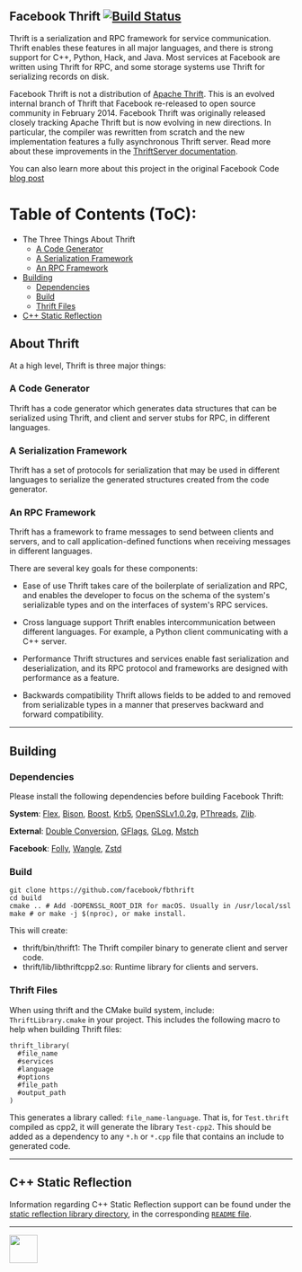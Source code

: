 Facebook Thrift [![Build Status](https://travis-ci.org/facebook/fbthrift.svg?branch=master)](https://travis-ci.org/facebook/fbthrift)
--------------------------------------------

Thrift is a serialization and RPC framework for service communication. Thrift enables these features in all major languages, and there is strong support for C++, Python, Hack, and Java. Most services at Facebook are written using Thrift for RPC, and some storage systems use Thrift for serializing records on disk.

Facebook Thrift is not a distribution of [Apache Thrift](https://thrift.apache.org/). This is an evolved internal branch of Thrift that Facebook re-released to open source community in February 2014. Facebook Thrift was originally released closely tracking Apache Thrift but is now evolving in new directions. In particular, the compiler was rewritten from scratch and the new implementation features a fully asynchronous Thrift server. Read more about these improvements in the [ThriftServer documentation](https://github.com/facebook/fbthrift/blob/master/thrift/doc/Cpp2.md). 

You can also learn more about this project in the original Facebook Code [blog post](https://code.facebook.com/posts/1468950976659943/under-the-hood-building-and-open-sourcing-fbthrift/)

Table of Contents (ToC):
=========================
* The Three Things About Thrift
  * [A Code Generator](#a-code-generator)
  * [A Serialization Framework](#a-serialization-framework)
  * [An RPC Framework](#an-rpc-framework)
* [Building](#building)
  * [Dependencies](#dependencies)
  * [Build](#build)
  * [Thrift Files](#thrift-files)
* [C++ Static Reflection](#c-static-reflection)


## About Thrift
At a high level, Thrift is three major things:

### A Code Generator

Thrift has a code generator which generates data structures that can be serialized using Thrift, and client and server stubs for RPC, in different languages.

### A Serialization Framework

Thrift has a set of protocols for serialization that may be used in different languages to serialize the generated structures created from the code generator.

### An RPC Framework

Thrift has a framework to frame messages to send between clients and servers, and to call application-defined functions when receiving messages in different languages.

There are several key goals for these components:
* Ease of use
  Thrift takes care of the boilerplate of serialization and RPC, and enables the developer to focus on the schema of the system's serializable types and on the interfaces of system's RPC services.

* Cross language support
  Thrift enables intercommunication between different languages. For example, a Python client communicating with a C++ server.

* Performance
  Thrift structures and services enable fast serialization and deserialization, and its RPC protocol and frameworks are designed with performance as a feature.

* Backwards compatibility
  Thrift allows fields to be added to and removed from serializable types in a manner that preserves backward and forward compatibility.

---

## Building

### Dependencies
Please install the following dependencies before building Facebook Thrift:

**System**:
[Flex](https://www.gnu.org/software/flex),
[Bison](https://www.gnu.org/software/bison),
[Boost](https://www.boost.org),
[Krb5](https://web.mit.edu/kerberos),
[OpenSSLv1.0.2g](https://www.openssl.org),
[PThreads](https://computing.llnl.gov/tutorials/pthreads),
[Zlib](https://zlib.net).

**External**: [Double Conversion](https://github.com/google/double-conversion), [GFlags](https://github.com/gflags/gflags), [GLog](https://github.com/google/glog), [Mstch](https://github.com/no1msd/mstch)

**Facebook**: [Folly](https://github.com/facebook/folly), [Wangle](https://github.com/facebook/wangle), [Zstd](https://github.com/facebook/zstd)

### Build
    git clone https://github.com/facebook/fbthrift
    cd build
    cmake .. # Add -DOPENSSL_ROOT_DIR for macOS. Usually in /usr/local/ssl
    make # or make -j $(nproc), or make install.

This will create:
  * thrift/bin/thrift1: The Thrift compiler binary to generate client and server code.
  * thrift/lib/libthriftcpp2.so: Runtime library for clients and servers.

### Thrift Files
When using thrift and the CMake build system, include: `ThriftLibrary.cmake` in your project. This includes the following macro to help when building Thrift files:

    thrift_library(
      #file_name
      #services
      #language
      #options
      #file_path
      #output_path
    )

This generates a library called: `file_name-language`. That is, for `Test.thrift` compiled as cpp2, it will generate the library `Test-cpp2`. This should be added as a dependency to any `*.h` or `*.cpp` file that contains an include to generated code.

---

## C++ Static Reflection
Information regarding C++ Static Reflection support can be found under the [static reflection library directory](thrift/lib/cpp2/reflection/), in the corresponding [`README` file](thrift/lib/cpp2/reflection/README.md).

---

<img src="https://avatars2.githubusercontent.com/u/69631?s=200&v=4" width="50"></img>

